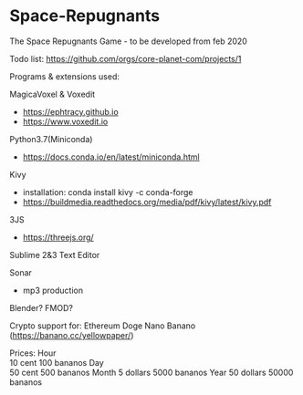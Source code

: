 # Space-Repugnants
The Space Repugnants Game - to be developed from feb 2020

Todo list:
https://github.com/orgs/core-planet-com/projects/1

Programs & extensions used:

MagicaVoxel & Voxedit
- https://ephtracy.github.io
- https://www.voxedit.io

Python3.7(Miniconda)
- https://docs.conda.io/en/latest/miniconda.html

Kivy 
- installation: conda install kivy -c conda-forge
- https://buildmedia.readthedocs.org/media/pdf/kivy/latest/kivy.pdf

3JS
- https://threejs.org/

Sublime 2&3 Text Editor

Sonar
- mp3 production

Blender?
FMOD?

Crypto support for:
Ethereum
Doge
Nano
Banano (https://banano.cc/yellowpaper/)

Prices:
Hour  
10 cent
100 bananos
Day   
50 cent
500 bananos
Month 
5 dollars
5000 bananos
Year 
50 dollars
50000 bananos


